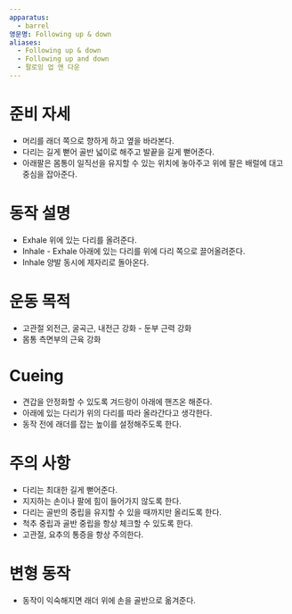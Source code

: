 ```yaml
---
apparatus:
  - barrel
영문명: Following up & down
aliases:
  - Following up & down
  - Following up and down
  - 팔로잉 업 앤 다운
---
```


# 준비 자세

- 머리를 래더 쪽으로 향하게 하고 옆을 바라본다.
- 다리는 길게 뻗어 골반 넓이로 해주고 발끝을 길게 뻗어준다.
- 아래팔은 몸통이 일직선을 유지할 수 있는 위치에 놓아주고 위에 팔은 배럴에 대고 중심을 잡아준다.

# 동작 설명

- Exhale 위에 있는 다리를 올려준다.
- Inhale - Exhale 아래에 있는 다리를 위에 다리 쪽으로 끌어올려준다.
- Inhale 양발 동시에 제자리로 돌아온다.

# 운동 목적

- 고관절 외전근, 굴곡근, 내전근 강화 - 둔부 근력 강화
- 몸통 측면부의 근육 강화

# Cueing

- 견갑을 안정화할 수 있도록 겨드랑이 아래에 핸즈온 해준다.
- 아래에 있는 다리가 위의 다리를 따라 올라간다고 생각한다.
- 동작 전에 래더를 잡는 높이를 설정해주도록 한다.

# 주의 사항

- 다리는 최대한 길게 뻗어준다.
- 지지하는 손이나 팔에 힘이 들어가지 않도록 한다.
- 다리는 골반의 중립을 유지할 수 있을 때까지만 올리도록 한다.
- 척추 중립과 골반 중립을 항상 체크할 수 있도록 한다.
- 고관절, 요추의 통증을 항상 주의한다.

# 변형 동작

- 동작이 익숙해지면 래더 위에 손을 골반으로 옮겨준다.